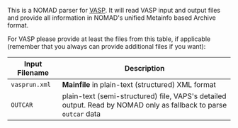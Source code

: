 This is a NOMAD parser for [VASP](https://www.vasp.at/). It will read VASP input and
output files and provide all information in NOMAD's unified Metainfo based Archive format.

For VASP please provide at least the files from this table, if applicable
(remember that you always can provide additional files if you want):

|Input Filename| Description|
|--- | --- |
|`vasprun.xml` | **Mainfile** in plain-text (structured) XML format |
|`OUTCAR` | plain-text (semi-structured) file, VAPS's detailed output. Read by NOMAD only as fallback to parse `outcar` data |
